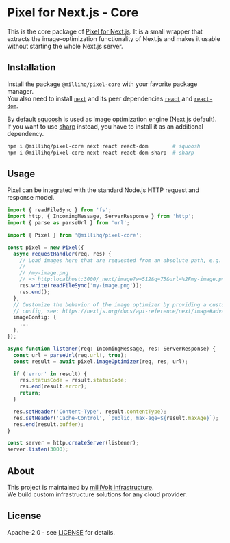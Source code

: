 # Pixel for Next.js - Core

This is the core package of [Pixel for Next.js](https://github.com/milliHQ/pixel).
It is a small wrapper that extracts the image-optimization functionality of Next.js and makes it usable without starting the whole Next.js server.

## Installation

Install the package `@millihq/pixel-core` with your favorite package manager.  
You also need to install [`next`](https://www.npmjs.com/package/next) and its peer dependencies [`react`](https://www.npmjs.com/package/react) and [`react-dom`](https://www.npmjs.com/package/react-dom).

By default [squoosh](https://github.com/GoogleChromeLabs/squoosh) is used as image optimization engine (Next.js default).  
If you want to use [sharp](https://github.com/lovell/sharp) instead, you have to install it as an additional dependency.

```sh
npm i @millihq/pixel-core next react react-dom        # squoosh
npm i @millihq/pixel-core next react react-dom sharp  # sharp
```

## Usage

Pixel can be integrated with the standard Node.js HTTP request and response model.

```ts
import { readFileSync } from 'fs';
import http, { IncomingMessage, ServerResponse } from 'http';
import { parse as parseUrl } from 'url';

import { Pixel } from '@millihq/pixel-core';

const pixel = new Pixel({
  async requestHandler(req, res) {
    // Load images here that are requested from an absolute path, e.g.
    //
    // /my-image.png
    // => http:localhost:3000/_next/image?w=512&q=75&url=%2Fmy-image.png
    res.write(readFileSync('my-image.png'));
    res.end();
  },
  // Customize the behavior of the image optimizer by providing a custom
  // config, see: https://nextjs.org/docs/api-reference/next/image#advanced
  imageConfig: {
    ...
  },
});

async function listener(req: IncomingMessage, res: ServerResponse) {
  const url = parseUrl(req.url!, true);
  const result = await pixel.imageOptimizer(req, res, url);

  if ('error' in result) {
    res.statusCode = result.statusCode;
    res.end(result.error);
    return;
  }

  res.setHeader('Content-Type', result.contentType);
  res.setHeader('Cache-Control', `public, max-age=${result.maxAge}`);
  res.end(result.buffer);
}

const server = http.createServer(listener);
server.listen(3000);
```

## About

This project is maintained by [milliVolt infrastructure](https://milli.is).  
We build custom infrastructure solutions for any cloud provider.

## License

Apache-2.0 - see [LICENSE](https://github.com/milliHQ/pixel/tree/main/LICENSE) for details.

